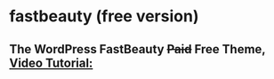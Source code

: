 # fastbeauty (free version)
## The WordPress FastBeauty ~~Paid~~ Free Theme, [Video Tutorial:](https://youtube.com/@VideoCovery)
